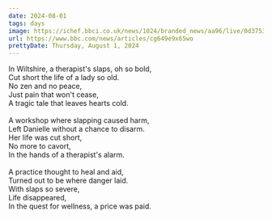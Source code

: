 ```yaml
---
date: 2024-08-01
tags: days
image: https://ichef.bbci.co.uk/news/1024/branded_news/aa96/live/0d3753d0-4f5c-11ef-856b-f9caa2b4f13f.jpg
url: https://www.bbc.com/news/articles/cg649e9x65wo
prettyDate: Thursday, August 1, 2024
---
```

In Wiltshire, a therapist's slaps, oh so bold,<br>Cut short the life of a lady so old.<br>No zen and no peace,<br>Just pain that won't cease,<br>A tragic tale that leaves hearts cold. <br><br>A workshop where slapping caused harm,<br>Left Danielle without a chance to disarm.<br>Her life was cut short,<br>No more to cavort,<br>In the hands of a therapist's alarm.<br><br>A practice thought to heal and aid,<br>Turned out to be where danger laid.<br>With slaps so severe,<br>Life disappeared,<br>In the quest for wellness, a price was paid.